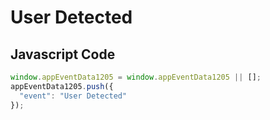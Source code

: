 # User Detected

## Javascript Code
```js
window.appEventData1205 = window.appEventData1205 || [];
appEventData1205.push({
  "event": "User Detected"
});
```




